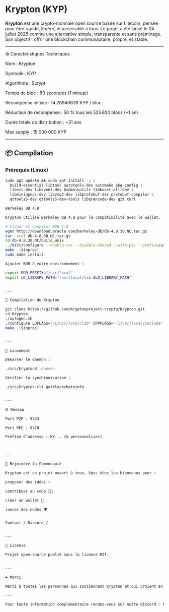 # Krypton (KYP)

**Krypton** est une crypto-monnaie open source basée sur Litecoin, pensée pour être rapide, légère, et accessible à tous. Le projet a été lancé le 24 juillet 2025 comme une alternative simple, transparente et sans préminage. Son objectif : offrir une blockchain communautaire, propre, et stable.

---

⚙️ Caractéristiques Techniques

Nom : Krypton

Symbole : KYP

Algorithme : Scrypt 

Temps de bloc : 60 secondes (1 minute)

Récompense initiale : 14.26940639 KYP / bloc

Réduction de récompense : 50 % tous les 525 600 blocs (~1 an)

Durée totale de distribution : ~31 ans

Max supply : 15 000 000 KYP

---

## 📦 Compilation

### Prérequis (Linux)

```bash
sudo apt update && sudo apt install -y \
  build-essential libtool autotools-dev automake pkg-config \
  libssl-dev libevent-dev bsdmainutils libboost-all-dev \
  libminiupnpc-dev libzmq3-dev libprotobuf-dev protobuf-compiler \
  qttools5-dev qttools5-dev-tools libqrencode-dev git curl

Berkeley DB 4.8

Krypton utilise Berkeley DB 4.8 pour la compatibilité avec le wallet.

# Cloner et compiler BDB 4.8
wget http://download.oracle.com/berkeley-db/db-4.8.30.NC.tar.gz
tar -xzvf db-4.8.30.NC.tar.gz
cd db-4.8.30.NC/build_unix
../dist/configure --enable-cxx --disable-shared --with-pic --prefix=/usr/local
make -j$(nproc)
sudo make install

Ajouter BDB à votre environnement :

export BDB_PREFIX="/usr/local"
export LD_LIBRARY_PATH="/usr/local/lib:$LD_LIBRARY_PATH"


---

🔧 Compilation de Krypton

git clone https://github.com/Kryptonproject-crypto/Krypton.git
cd Krypton
./autogen.sh
./configure LDFLAGS="-L/usr/local/lib" CPPFLAGS="-I/usr/local/include"
make -j$(nproc)


---

🚀 Lancement

Démarrer le daemon :

./src/kryptond -daemon

Vérifier la synchronisation :

./src/krypton-cli getblockchaininfo


---

🌐 Réseau

Port P2P : 9333

Port RPC : 8370

Préfixe d’adresse : KY... (à personnaliser)



---

🙌 Rejoindre la Communauté

Krypton est un projet ouvert à tous. Vous êtes les bienvenus pour :

proposer des idées 💡

contribuer au code 👨‍💻

créer un wallet 📱

lancer des nodes 🌍


Contact / Discord / 


---

💬 Licence

Projet open-source publié sous la licence MIT.


---

❤️ Merci

Merci à toutes les personnes qui soutiennent Krypton et qui croient en une blockchain simple, propre, et communautaire.

---

Pour toute information complémentaire rendez-vous sur notre discord : https://discord.gg/raEe6Ddf
